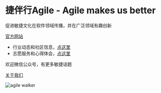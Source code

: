 # 捷伴行Agile - Agile makes us better
促进敏捷文化在软件领域传播，并在广泛领域有趣创新

[官方网站](https://www.agilewalker.com/)

- 行业动态和社区信息，[点这里](https:/www.51scrum.com/)
- 志愿服务和心得体会，[点这里](https:/www.yespmo.com/)

欢迎微信公众号，有更多敏捷话题

[关于我们](https://w.url.cn/s/AYZWI9D)

![agile walker](https://www.agilewalker.com/wp-content/uploads/2020/05/QR_Code_agilewalker.png)
